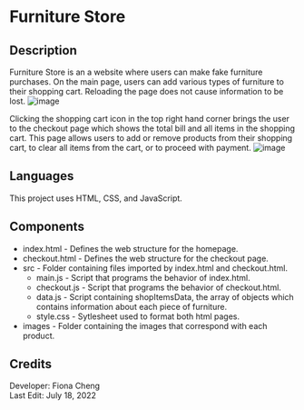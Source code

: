 # Furniture Store 

## Description  
Furniture Store is an a website where users can make fake furniture purchases. On the main page, users can add various types of furniture to their shopping cart. Reloading the page does not cause information to be lost.
![image](https://user-images.githubusercontent.com/83597131/179570941-9599d825-2760-4fc3-90d2-4f8991243771.png)

Clicking the shopping cart icon in the top right hand corner brings the user to the checkout page which shows the total bill and all items in the shopping cart. This page allows users to add or remove products from their shopping cart, to clear all items from the cart, or to proceed with payment.
![image](https://user-images.githubusercontent.com/83597131/179571024-2c417a0d-ceb0-4805-a390-43ae901fda7a.png)

## Languages 
This project uses HTML, CSS, and JavaScript.

## Components
* index.html - Defines the web structure for the homepage.
* checkout.html - Defines the web structure for the checkout page.
* src - Folder containing files imported by index.html and checkout.html.
  * main.js - Script that programs the behavior of index.html.
  * checkout.js - Script that programs the behavior of checkout.html.
  * data.js - Script containing shopItemsData, the array of objects which contains information about each piece of furniture. 
  * style.css - Sytlesheet used to format both html pages.
* images - Folder containing the images that correspond with each product.

## Credits 
Developer: Fiona Cheng  
Last Edit: July 18, 2022
